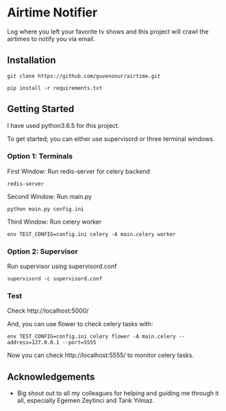 # Airtime Notifier

Log where you left your favorite tv shows and this project will crawl the airtimes to notify you via email.

## Installation

```git clone https://github.com/guvenonur/airtime.git```

```pip install -r requirements.txt ```

## Getting Started

I have used python3.6.5 for this project.

To get started; you can either use supervisord or three terminal windows.

### Option 1: Terminals
First Window: Run redis-server for celery backend
```
redis-server
```
Second Window: Run main.py
```
python main.py config.ini
```

Third Window: Run celery worker
```
env TEST_CONFIG=config.ini celery -A main.celery worker
```
### Option 2: Supervisor
Run supervisor using supervisord.conf
```
supervisord -c supervisord.conf
```

### Test
Check http://localhost:5000/

And, you can use flower to check celery tasks with:

```
env TEST_CONFIG=config.ini celery flower -A main.celery --address=127.0.0.1 --port=5555
```
Now you can check http://localhost:5555/ to monitor celery tasks.

## Acknowledgements
* Big shout out to all my colleagues for helping and guiding me through it all, especially Egemen Zeytinci and Tarık Yılmaz.
